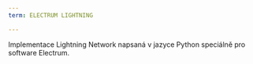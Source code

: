 ```yaml
---
term: ELECTRUM LIGHTNING

---
```

Implementace Lightning Network napsaná v jazyce Python speciálně pro software Electrum.